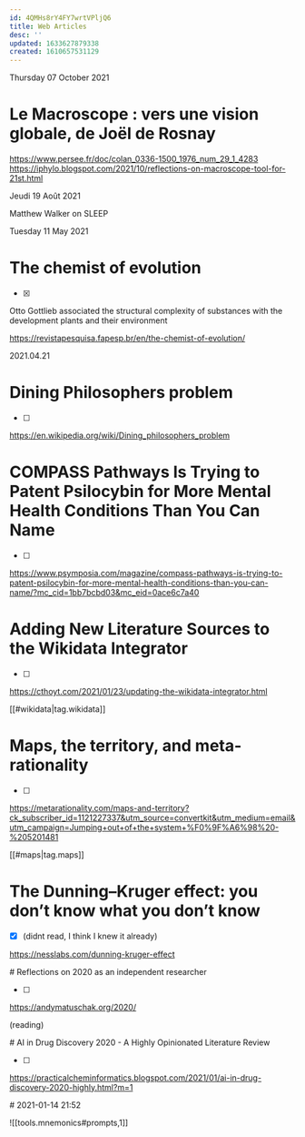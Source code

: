 ```yaml
---
id: 4QMHs8rY4FY7wrtVPljQ6
title: Web Articles
desc: ''
updated: 1633627879338
created: 1610657531129
---
```



Thursday 07 October 2021

# Le Macroscope : vers une vision globale, de Joël de Rosnay

https://www.persee.fr/doc/colan_0336-1500_1976_num_29_1_4283
https://iphylo.blogspot.com/2021/10/reflections-on-macroscope-tool-for-21st.html



Jeudi 19 Août 2021

Matthew Walker on SLEEP 

Tuesday 11 May 2021

# The chemist of evolution

- [x] 
Otto Gottlieb associated the structural complexity of substances with the development plants and their environment

https://revistapesquisa.fapesp.br/en/the-chemist-of-evolution/


2021.04.21

# Dining Philosophers problem
- [ ] 

https://en.wikipedia.org/wiki/Dining_philosophers_problem

# COMPASS Pathways Is Trying to Patent Psilocybin for More Mental Health Conditions Than You Can Name
- [ ] 

https://www.psymposia.com/magazine/compass-pathways-is-trying-to-patent-psilocybin-for-more-mental-health-conditions-than-you-can-name/?mc_cid=1bb7bcbd03&mc_eid=0ace6c7a40


# Adding New Literature Sources to the Wikidata Integrator
- [ ] 

https://cthoyt.com/2021/01/23/updating-the-wikidata-integrator.html

[[#wikidata|tag.wikidata]]


# Maps, the territory, and meta-rationality

- [ ] 

https://metarationality.com/maps-and-territory?ck_subscriber_id=1121227337&utm_source=convertkit&utm_medium=email&utm_campaign=Jumping+out+of+the+system+%F0%9F%A6%98%20-%205201481

[[#maps|tag.maps]]

#  The Dunning–Kruger effect: you don’t know what you don’t know

- [x] (didnt read, I think I knew it already)

https://nesslabs.com/dunning-kruger-effect


# Reflections on 2020 as an independent researcher

- [ ] 

https://andymatuschak.org/2020/

(reading)


# AI in Drug Discovery 2020 - A Highly Opinionated Literature Review 

- [ ] 


https://practicalcheminformatics.blogspot.com/2021/01/ai-in-drug-discovery-2020-highly.html?m=1


# 2021-01-14 21:52

![[tools.mnemonics#prompts,1]]

